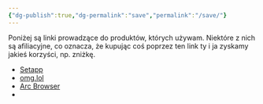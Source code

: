 ```yaml
---
{"dg-publish":true,"dg-permalink":"save","permalink":"/save/"}
---
```



Poniżej są linki prowadzące do produktów, których używam. Niektóre z nich są afiliacyjne, co oznacza, że kupując coś poprzez ten link ty i ja zyskamy jakieś korzyści, np. zniżkę.

- [Setapp](https://go.setapp.com/invite/voitech)
- [omg.lol](https://home.omg.lol/referred-by/voitech)
- [Arc Browser](https://arc.net/gift/f70fd7c0)
- 